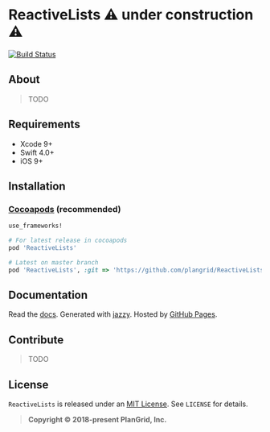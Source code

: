 # ReactiveLists :warning: under construction :warning:

[![Build Status](https://travis-ci.org/plangrid/ReactiveLists.svg?branch=master)](https://travis-ci.org/plangrid/ReactiveLists)

## About

> TODO

## Requirements

* Xcode 9+
* Swift 4.0+
* iOS 9+

## Installation

### [Cocoapods](https://cocoapods.org/) (recommended)

```ruby
use_frameworks!

# For latest release in cocoapods
pod 'ReactiveLists'

# Latest on master branch
pod 'ReactiveLists', :git => 'https://github.com/plangrid/ReactiveLists.git', :branch => 'master'
```

## Documentation

Read the [docs][docsLink]. Generated with [jazzy](https://github.com/realm/jazzy). Hosted by [GitHub Pages](https://pages.github.com).

## Contribute

> TODO

## License

`ReactiveLists` is released under an [MIT License][mitLink]. See `LICENSE` for details.

>**Copyright &copy; 2018-present PlanGrid, Inc.**

[docsLink]:https://plangrid.github.io/ReactiveLists
[podLink]:https://cocoapods.org/pods/ReactiveLists
[mitLink]:https://opensource.org/licenses/MIT

